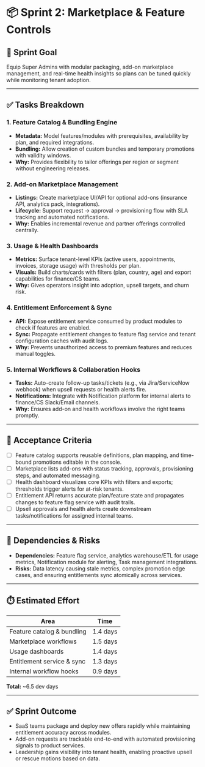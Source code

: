 # 📦 Sprint 2: Marketplace & Feature Controls

## 🎯 Sprint Goal
Equip Super Admins with modular packaging, add-on marketplace management, and real-time health insights so plans can be tuned quickly while monitoring tenant adoption.

---

## ✅ Tasks Breakdown

### 1. Feature Catalog & Bundling Engine
- **Metadata:** Model features/modules with prerequisites, availability by plan, and required integrations.
- **Bundling:** Allow creation of custom bundles and temporary promotions with validity windows.
- **Why:** Provides flexibility to tailor offerings per region or segment without engineering releases.

### 2. Add-on Marketplace Management
- **Listings:** Create marketplace UI/API for optional add-ons (insurance API, analytics pack, integrations).
- **Lifecycle:** Support request → approval → provisioning flow with SLA tracking and automated notifications.
- **Why:** Enables incremental revenue and partner offerings controlled centrally.

### 3. Usage & Health Dashboards
- **Metrics:** Surface tenant-level KPIs (active users, appointments, invoices, storage usage) with thresholds per plan.
- **Visuals:** Build charts/cards with filters (plan, country, age) and export capabilities for finance/CS teams.
- **Why:** Gives operators insight into adoption, upsell targets, and churn risk.

### 4. Entitlement Enforcement & Sync
- **API:** Expose entitlement service consumed by product modules to check if features are enabled.
- **Sync:** Propagate entitlement changes to feature flag service and tenant configuration caches with audit logs.
- **Why:** Prevents unauthorized access to premium features and reduces manual toggles.

### 5. Internal Workflows & Collaboration Hooks
- **Tasks:** Auto-create follow-up tasks/tickets (e.g., via Jira/ServiceNow webhook) when upsell requests or health alerts fire.
- **Notifications:** Integrate with Notification platform for internal alerts to finance/CS Slack/Email channels.
- **Why:** Ensures add-on and health workflows involve the right teams promptly.

---

## 📌 Acceptance Criteria
- [ ] Feature catalog supports reusable definitions, plan mapping, and time-bound promotions editable in the console.
- [ ] Marketplace lists add-ons with status tracking, approvals, provisioning steps, and automated messaging.
- [ ] Health dashboard visualizes core KPIs with filters and exports; thresholds trigger alerts for at-risk tenants.
- [ ] Entitlement API returns accurate plan/feature state and propagates changes to feature flag service with audit trails.
- [ ] Upsell approvals and health alerts create downstream tasks/notifications for assigned internal teams.

---

## 🔗 Dependencies & Risks
- **Dependencies:** Feature flag service, analytics warehouse/ETL for usage metrics, Notification module for alerting, Task management integrations.
- **Risks:** Data latency causing stale metrics, complex promotion edge cases, and ensuring entitlements sync atomically across services.

---

## ⏱️ Estimated Effort
| Area | Time |
|------|------|
| Feature catalog & bundling | 1.4 days |
| Marketplace workflows | 1.5 days |
| Usage dashboards | 1.4 days |
| Entitlement service & sync | 1.3 days |
| Internal workflow hooks | 0.9 days |

**Total:** ~6.5 dev days

---

## ✅ Sprint Outcome
- SaaS teams package and deploy new offers rapidly while maintaining entitlement accuracy across modules.
- Add-on requests are trackable end-to-end with automated provisioning signals to product services.
- Leadership gains visibility into tenant health, enabling proactive upsell or rescue motions based on data.

